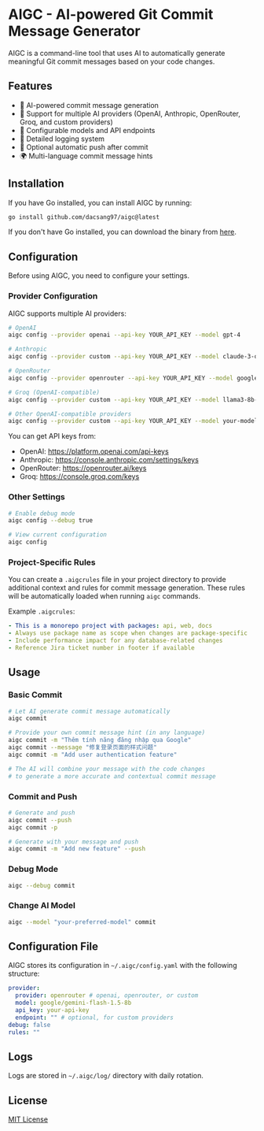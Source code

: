 # AIGC - AI-powered Git Commit Message Generator

AIGC is a command-line tool that uses AI to automatically generate meaningful Git commit messages based on your code changes.

## Features

- 🤖 AI-powered commit message generation
- 🔑 Support for multiple AI providers (OpenAI, Anthropic, OpenRouter, Groq, and custom providers)
- 🎯 Configurable models and API endpoints
- 📝 Detailed logging system
- 🔄 Optional automatic push after commit
- 🌍 Multi-language commit message hints

## Installation

If you have Go installed, you can install AIGC by running:

```bash
go install github.com/dacsang97/aigc@latest
```

If you don't have Go installed, you can download the binary from [here](https://github.com/dacsang97/aigc/releases).

## Configuration

Before using AIGC, you need to configure your settings.

### Provider Configuration

AIGC supports multiple AI providers:

```bash
# OpenAI
aigc config --provider openai --api-key YOUR_API_KEY --model gpt-4

# Anthropic
aigc config --provider custom --api-key YOUR_API_KEY --model claude-3-opus-20240229 --endpoint https://api.anthropic.com/v1/messages

# OpenRouter
aigc config --provider openrouter --api-key YOUR_API_KEY --model google/gemini-flash-1.5-8b

# Groq (OpenAI-compatible)
aigc config --provider custom --api-key YOUR_API_KEY --model llama3-8b-8192 --endpoint https://api.groq.com/openai/v1/chat/completions

# Other OpenAI-compatible providers
aigc config --provider custom --api-key YOUR_API_KEY --model your-model --endpoint https://your-api-endpoint/v1/chat/completions
```

You can get API keys from:

- OpenAI: https://platform.openai.com/api-keys
- Anthropic: https://console.anthropic.com/settings/keys
- OpenRouter: https://openrouter.ai/keys
- Groq: https://console.groq.com/keys

### Other Settings

```bash
# Enable debug mode
aigc config --debug true

# View current configuration
aigc config
```

### Project-Specific Rules

You can create a `.aigcrules` file in your project directory to provide additional context and rules for commit message generation. These rules will be automatically loaded when running `aigc` commands.

Example `.aigcrules`:

```yaml
- This is a monorepo project with packages: api, web, docs
- Always use package name as scope when changes are package-specific
- Include performance impact for any database-related changes
- Reference Jira ticket number in footer if available
```

## Usage

### Basic Commit

```bash
# Let AI generate commit message automatically
aigc commit

# Provide your own commit message hint (in any language)
aigc commit -m "Thêm tính năng đăng nhập qua Google"
aigc commit --message "修复登录页面的样式问题"
aigc commit -m "Add user authentication feature"

# The AI will combine your message with the code changes
# to generate a more accurate and contextual commit message
```

### Commit and Push

```bash
# Generate and push
aigc commit --push
aigc commit -p

# Generate with your message and push
aigc commit -m "Add new feature" --push
```

### Debug Mode

```bash
aigc --debug commit
```

### Change AI Model

```bash
aigc --model "your-preferred-model" commit
```

## Configuration File

AIGC stores its configuration in `~/.aigc/config.yaml` with the following structure:

```yaml
provider:
  provider: openrouter # openai, openrouter, or custom
  model: google/gemini-flash-1.5-8b
  api_key: your-api-key
  endpoint: "" # optional, for custom providers
debug: false
rules: ""
```

## Logs

Logs are stored in `~/.aigc/log/` directory with daily rotation.

## License

[MIT License](LICENSE)
